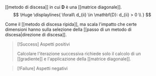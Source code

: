 [[metodo di discesa]] in cui $\mathbf{D}$ è una [[matrice diagonale]].
$$
\Huge
\displaylines{
	\forall\ d_{ii} \in \mathbf{D}: d_{ii} > 0 \\
}
$$

Come il [[metodo di discesa ripida]], ma scala l'impatto che certe dimensioni hanno sulla selezione della [[passo di un metodo di discesa|direzione di discesa]].

> [!Success] Aspetti positivi
> 
> Calcolare l'iterazione successiva richiede solo il calcolo di un [[gradiente]] e l'applicazione della [[matrice diagonale]].

> [!Failure] Aspetti negativi
